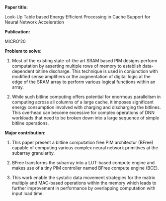 **Paper title:**

Look-Up Table based Energy Efficient Processing in Cache Support for Neural
Network Acceleration

**Publication:**

MICRO’20

**Problem to solve:**

1.  Most of the existing state-of-the art SRAM based PIM designs perform
    computation by asserting multiple rows of memory to establish data-dependent
    bitline discharge. This technique is used in conjunction with modified sense
    amplifiers or the augmentation of digital logic at the edge of the SRAM
    array to perform various logical functions within an array.

2.  While such bitline computing offers potential for enormous parallelism in
    computing across all columns of a large cache, it imposes significant energy
    consumption involved with charging and discharging the bitlines. This
    overhead can become excessive for complex operations of DNN workloads that
    need to be broken down into a large sequence of simple bitline operations.

**Major contribution:**

1.  This paper present a bitline computation free PIM architectur (BFree)
    capable of computing various complex neural network primitives at the
    subarray granularity.

2.  BFree transforms the subarray into a LUT-based compute engine and makes use
    of a tiny PIM controller named BFree compute engine (BCE).

3.  This work enable the systolic data movement strategies for the matrix
    multiply and MAC-based operations within the memory which leads to further
    improvement in performance by overlapping computation with input load time.
